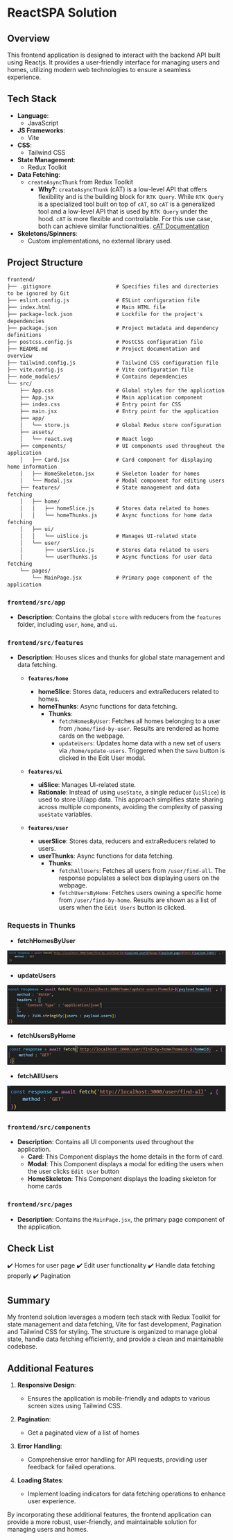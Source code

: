 # ReactSPA Solution
## Overview

This frontend application is designed to interact with the backend API built using Reactjs. It provides a user-friendly interface for managing users and homes, utilizing modern web technologies to ensure a seamless experience.

## Tech Stack

- **Language**: 
  - JavaScript
- **JS Frameworks**:
  - Vite
- **CSS**:
  - Tailwind CSS
- **State Management**:
  - Redux Toolkit
- **Data Fetching**:
  - `createAsyncThunk` from Redux Toolkit
    - **Why?**: `createAsyncThunk` (cAT) is a low-level API that offers flexibility and is the building block for `RTK Query`. While `RTK Query` is a specialized tool built on top of `cAT`, so `cAT` is a generalized tool and a low-level API that is used by `RTK Query` under the hood. `cAT` is more flexible and controllable. For this use case, both can achieve similar functionalities. [cAT Documentation](https://redux-toolkit.js.org/usage/usage-with-typescript#createasyncthunk)
- **Skeletons/Spinners**:
  - Custom implementations, no external library used.


## Project Structure

```
frontend/
├── .gitignore                     # Specifies files and directories to be ignored by Git
├── eslint.config.js               # ESLint configuration file
├── index.html                     # Main HTML file
├── package-lock.json              # Lockfile for the project's dependencies
├── package.json                   # Project metadata and dependency definitions
├── postcss.config.js              # PostCSS configuration file
├── README.md                      # Project documentation and overview
├── tailwind.config.js             # Tailwind CSS configuration file
├── vite.config.js                 # Vite configuration file
├── node_modules/                  # Contains dependencies
└── src/
    ├── App.css                    # Global styles for the application
    ├── App.jsx                    # Main application component
    ├── index.css                  # Entry point for CSS
    ├── main.jsx                   # Entry point for the application
    ├── app/
    │   └── store.js               # Global Redux store configuration
    ├── assets/
    │   └── react.svg              # React logo
    ├── components/                # UI components used throughout the application
    │   ├── Card.jsx               # Card component for displaying home information
    │   ├── HomeSkeleton.jsx       # Skeleton loader for homes
    │   └── Modal.jsx              # Modal component for editing users
    ├── features/                  # State management and data fetching
    │   ├── home/
    │   │   ├── homeSlice.js       # Stores data related to homes
    │   │   └── homeThunks.js      # Async functions for home data fetching
    │   ├── ui/
    │   │   └── uiSlice.js         # Manages UI-related state
    │   └── user/
    │       ├── userSlice.js       # Stores data related to users
    │       └── userThunks.js      # Async functions for user data fetching
    └── pages/
        └── MainPage.jsx           # Primary page component of the application
```

### `frontend/src/app`

- **Description**: Contains the global `store` with reducers from the `features` folder, including `user`, `home`, and `ui`.

### `frontend/src/features`

- **Description**: Houses slices and thunks for global state management and data fetching.

  - **`features/home`**
    - **homeSlice**: Stores data, reducers and extraReducers related to homes.
    - **homeThunks**: Async functions for data fetching.
      - **Thunks**:
        - `fetchHomesByUser`: Fetches all homes belonging to a user from `/home/find-by-user`. Results are rendered as home cards on the webpage.
        - `updateUsers`: Updates home data with a new set of users via `/home/update-users`. Triggered when the `Save` button is clicked in the Edit User modal.

  - **`features/ui`**
    - **uiSlice**: Manages UI-related state.
    - **Rationale**: Instead of using `useState`, a single reducer (`uiSlice`) is used to store UI/app data. This approach simplifies state sharing across multiple components, avoiding the complexity of passing `useState` variables.

  - **`features/user`**
    - **userSlice**: Stores data, reducers and extraReducers related to users.
    - **userThunks**: Async functions for data fetching.
      - **Thunks**:
        - `fetchAllUsers`: Fetches all users from `/user/find-all`. The response populates a select box displaying users on the webpage.
        - `fetchUsersByHome`: Fetches users owning a specific home from `/user/find-by-home`. Results are shown as a list of users when the `Edit Users` button is clicked.

### Requests in Thunks
-  **fetchHomesByUser**
  
![fetchHomesByUser](../docs/images/fetchHomesByUser.png)

- **updateUsers**

![updateUsers request](../docs/images/updateUsers.png)

- **fetchUsersByHome**

![fetchUsersByHome](../docs/images/fetchUsersByHome.png)

- **fetchAllUsers**

![fetchAllUsers](../docs/images//fetchAllUsers.png)


### `frontend/src/components`

- **Description**: Contains all UI components used throughout the application.
  - **Card**: This Component displays the home details in the form of card.
  - **Modal**: This Component displays a modal for editing the users when the user clicks `Edit User` button
  - **HomeSkeleton**: This Component displays the loading skeleton for home cards

### `frontend/src/pages`

- **Description**: Contains the `MainPage.jsx`, the primary page component of the application.

## Check List

:heavy_check_mark: Homes for user page
:heavy_check_mark: Edit user functionality
:heavy_check_mark: Handle data fetching properly
:heavy_check_mark: Pagination

## Summary

My frontend solution leverages a modern tech stack with Redux Toolkit for state management and data fetching, Vite for fast development, Pagination and Tailwind CSS for styling. The structure is organized to manage global state, handle data fetching efficiently, and provide a clean and maintainable codebase.

## Additional Features

1. **Responsive Design**:
   - Ensures the application is mobile-friendly and adapts to various screen sizes using Tailwind CSS.

2. **Pagination**: 
   - Get a paginated view of a list of homes

3. **Error Handling**:
   - Comprehensive error handling for API requests, providing user feedback for failed operations.

4. **Loading States**:
   - Implement loading indicators for data fetching operations to enhance user experience.

By incorporating these additional features, the frontend application can provide a more robust, user-friendly, and maintainable solution for managing users and homes.
